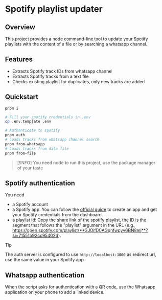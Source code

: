 # Spotify playlist updater

## Overview

This project provides a node command-line tool to update your Spotify playlists with the content of a file or by searching a whatsapp channel.

## Features

- Extracts Spotify track IDs from whatsapp channel
- Extracts Spotify tracks from a text file
- Checks existing playlist for duplicates, only new tracks are added

## Quickstart

```bash
pnpm i

# Fill your spotify credentials in .env
cp .env.template .env

# Authenticate to spotify
pnpm auth
# Loads tracks from whatsapp channel search
pnpm from-whatsapp
# Loads tracks from data file
pnpm from-file
```

> [!INFO] 
> You need node to run this project, use the package manager of your taste

## Spotify authentication

You need 
- a Spotify account
- a Spotify app: You can follow the [official guide](https://developer.spotify.com/documentation/web-api/tutorials/getting-started#create-an-app) to create an app and get your Spotify credentials from the dashboard.
- a playlist id: Copy the share link of the spotify playlist, the ID is the segment that follows the "playlist" argument in the URL (e.g., https://open.spotify.com/playlist/**3JOifD0AGqnfwpyv6BN8mj**?si=71551b92cc95402d).

> [!TIP] 
> The auth server is configured to use `http://localhost:3000` as redirect url, use the same value in your Spotify app

## Whatsapp authentication

When the script asks for authentication with a QR code, use the Whatsapp application on your phone to add a linked device. 

